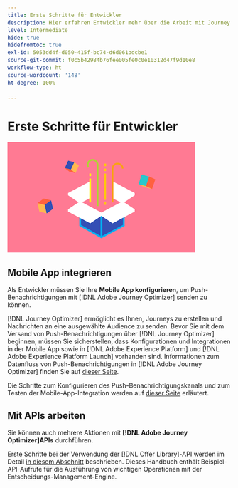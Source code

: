 ```yaml
---
title: Erste Schritte für Entwickler
description: Hier erfahren Entwickler mehr über die Arbeit mit Journey Optimizer.
level: Intermediate
hide: true
hidefromtoc: true
exl-id: 5053dd4f-d050-415f-bc74-d6d061bdcbe1
source-git-commit: f0c5b42984b76fee005fe0c0e10312d47f9d10e8
workflow-type: ht
source-wordcount: '148'
ht-degree: 100%

---
```


# Erste Schritte für Entwickler

![Entwickler](assets/do-not-localize/user-3.png)

## Mobile App integrieren

Als Entwickler müssen Sie Ihre **Mobile App konfigurieren**, um Push-Benachrichtigungen mit [!DNL Adobe Journey Optimizer] senden zu können.

[!DNL Journey Optimizer] ermöglicht es Ihnen, Journeys zu erstellen und Nachrichten an eine ausgewählte Audience zu senden. Bevor Sie mit dem Versand von Push-Benachrichtigungen über [!DNL Journey Optimizer] beginnen, müssen Sie sicherstellen, dass Konfigurationen und Integrationen in der Mobile App sowie in [!DNL Adobe Experience Platform] und [!DNL Adobe Experience Platform Launch] vorhanden sind. Informationen zum Datenfluss von Push-Benachrichtigungen in [!DNL Adobe Journey Optimizer] finden Sie auf [dieser Seite](../push-gs.md).

Die Schritte zum Konfigurieren des Push-Benachrichtigungskanals und zum Testen der Mobile-App-Integration werden auf [dieser Seite](../push-configuration.md) erläutert.

## Mit APIs arbeiten

Sie können auch mehrere Aktionen mit **[!DNL Adobe Journey Optimizer]APIs** durchführen.

Erste Schritte bei der Verwendung der [!DNL Offer Library]-API werden im Detail [in diesem Abschnitt](../offers/api-reference/getting-started.md) beschrieben. Dieses Handbuch enthält Beispiel-API-Aufrufe für die Ausführung von wichtigen Operationen mit der Entscheidungs-Management-Engine.
